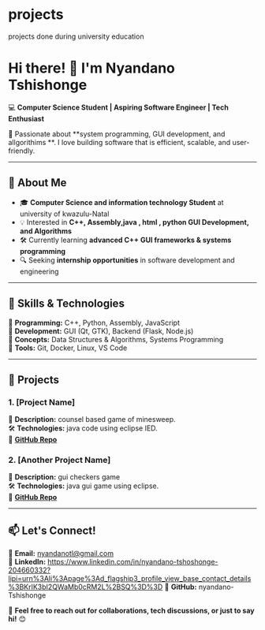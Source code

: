 # projects
projects done during university education
# **Hi there! 👋 I'm Nyandano Tshishonge**  

💻 **Computer Science Student | Aspiring Software Engineer | Tech Enthusiast**  

🚀 Passionate about **system programming, GUI development, and allgorithims **. I love building software that is efficient, scalable, and user-friendly.  

---

## **🌟 About Me**  

- 🎓 **Computer Science and information technology Student** at university of kwazulu-Natal 
- 💡 Interested in **C++, Assembly,java , html , python GUI Development, and Algorithms**  
- 🛠️ Currently learning **advanced C++ GUI frameworks & systems programming**  
- 🔍 Seeking **internship opportunities** in software development and engineering  

---

## **📌 Skills & Technologies**  

🔹 **Programming:** C++, Python, Assembly, JavaScript  
🔹 **Development:** GUI (Qt, GTK), Backend (Flask, Node.js)  
🔹 **Concepts:** Data Structures & Algorithms, Systems Programming  
🔹 **Tools:** Git, Docker, Linux, VS Code  

---

## **🚀 Projects**  

### **1. [Project Name]**  
📌 **Description:** counsel based game of minesweep.  
🛠️ **Technologies:** java code using eclipse IED.  
🔗 **[GitHub Repo](#)**  

### **2. [Another Project Name]**  
📌 **Description:** gui checkers game   
🛠️ **Technologies:** java gui game using eclipse.  
🔗 **[GitHub Repo](#)**  

---

## **📫 Let's Connect!**  

📧 **Email:** nyandanotl@gmail.com  
🔗 **LinkedIn:** https://www.linkedin.com/in/nyandano-tshoshonge-204660332?lipi=urn%3Ali%3Apage%3Ad_flagship3_profile_view_base_contact_details%3BKrIK3bI2QWaMb0cRM2L%2BSQ%3D%3D 
🐙 **GitHub:** nyandano-Tshishonge 

💬 **Feel free to reach out for collaborations, tech discussions, or just to say hi!** 😊  

